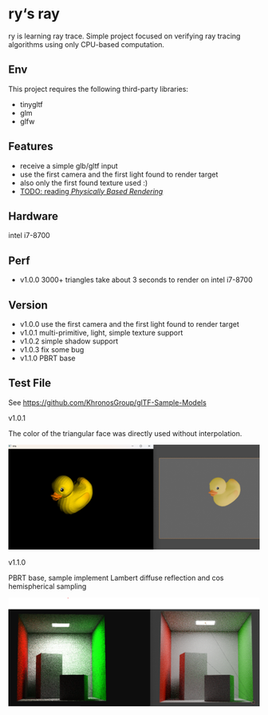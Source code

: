 # ry‘s ray
ry is learning ray trace.
Simple project focused on verifying ray tracing algorithms using only CPU-based computation.

## Env
This project requires the following third-party libraries:
-  tinygltf
-  glm
-  glfw

## Features
- receive a simple glb/gltf input
- use the first camera  and the first light found to render target
- also only  the first found texture used  :)
- [TODO: reading *Physically Based Rendering*](https://github.com/mmp/pbr-book-website) 

## Hardware
 intel i7-8700

## Perf
- v1.0.0 3000+ triangles take about 3 seconds to render on intel i7-8700

## Version
- v1.0.0 use the first camera  and the first light found to render target
- v1.0.1 multi-primitive, light,  simple texture support
- v1.0.2 simple shadow support
- v1.0.3 fix some bug
- v1.1.0 PBRT base

## Test File
See https://github.com/KhronosGroup/glTF-Sample-Models

v1.0.1

The color of the triangular face was directly used without interpolation.

![](rendering%20effect/v1.0.1.png)

v1.1.0

PBRT base,  sample implement Lambert diffuse reflection and cos hemispherical sampling

![](rendering%20effect/v1.1.0.png)

